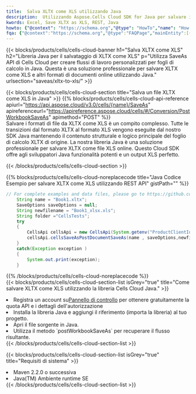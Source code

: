 ```yaml
---
title:  Salva XLTX come XLS utilizzando Java
description:  Utilizzando Aspose.Cells Cloud SDK for Java per salvare il file in formato XLTX come file in formato XLS.
kwords: Excel, Save XLTX as XLS, REST, Java
howto: {"@context": "https://schema.org","@type": "HowTo","name": "How to save XLTX as XLS using the Cells Cloud Java library.","description": "How to save XLTX as XLS using the Cells Cloud Java library.","image": {"@type": "ImageObject"},"url": "/java/saveas/xltx-to-xls/","step": [{ "@type": "HowToStep","name": "How to save XLTX as XLS using the Cells Cloud Java library. step 1", "image": {"@type": "ImageObject",},"url": "/java/saveas/xltx-to-xls/","text": "Register an account at <a href='https://dashboard.aspose.cloud/'>Dashboard</a> to get free API quota & authorization details",},{ "@type": "HowToStep","name": "How to save XLTX as XLS using the Cells Cloud Java library. step 1", "image": {"@type": "ImageObject",},"url": "/java/saveas/xltx-to-xls/","text": "Install Java library and add the reference (import the library) to your project.",},{ "@type": "HowToStep","name": "How to save XLTX as XLS using the Cells Cloud Java library. step 1", "image": {"@type": "ImageObject",},"url": "/java/saveas/xltx-to-xls/","text": "Open the source file in Java.",},{ "@type": "HowToStep","name": "How to save XLTX as XLS using the Cells Cloud Java library. step 1", "image": {"@type": "ImageObject",},"url": "/java/saveas/xltx-to-xls/","text": "Use the `postWorkbookSaveAs` method to retrieve the resulting stream.",}, ],"supply": {"@type": "HowToSupply","name": "document"},"tool": [{"@type": "HowToTool","name": "IntelliJ IDEA, Visual Studio Code, Eclipse"},{"@type": "HowToTool","name": "Aspose Cells"}],"totalTime": "PT6M"}
fqa: {"@context":"https://schema.org","@type":"FAQPage","mainEntity":[{"@type":"Question","name":"Why save file as other formats file in C# using REST API?","acceptedAnswer":{"@type":"Answer","text":"Documents are encoded in many ways, and some files may be incompatible with the software you use. To open and read such files, just save them as appropriate file formats.<br/><ol><li>Install .NET SDK and add the reference (import the library) to your project.</li><li>Open the source file in C# using REST API.</li><li>Call the PostWorkbookSaveAsRequest() method, passing an output filename with required extension.</li><li>Get the result of save as a separate file.</li></ol>"}},{"@type":"Question","name":"What file formats can I save as with your C# library?","acceptedAnswer":{"@type":"Answer","text":"We support a variety of file formats for conversion using .NET library, including XLSX, Excel, xls , PDF, CSV, HTML, Markdown, XML, PNG, JPG, TIFF, Json, TXT and many more."}},{"@type":"Question","name":"What is the maximum allowed file size for conversion using this .NET library?","acceptedAnswer":{"@type":"Answer","text":"There are no file size limits for format conversions using .NET library."}}]}
---
```

{{< blocks/products/cells/cells-cloud-banner h1="Salva XLTX come XLS" h2="Libreria Java per il salvataggio di XLTX come XLS" p="Utilizza SaveAs API di Cells Cloud per creare flussi di lavoro personalizzati per fogli di calcolo in Java. Questa è una soluzione professionale per salvare XLTX come XLS e altri formati di documenti online utilizzando Java." urlsection="saveas/xltx-to-xls/" >}}

{{< blocks/products/cells/cells-cloud-section title="Salva un file XLTX come XLS in Java" >}}
{{% blocks/products/cells/cells-cloud-api-reference apiurl="https://api.aspose.cloud/v3.0/cells/{name}/SaveAs" apireferenceurl="https://apireference.aspose.cloud/cells/#/Conversion/PostWorkbookSaveAs" apimethod="POST" %}}
<br/>
Salvare i formati di file da XLTX come XLS è un compito complesso. Tutte le transizioni dal formato XLTX al formato XLS vengono eseguite dal nostro SDK Java mantenendo il contenuto strutturale e logico principale del foglio di calcolo XLTX di origine. La nostra libreria Java è una soluzione professionale per salvare XLTX come file XLS online. Questo Cloud SDK offre agli sviluppatori Java funzionalità potenti e un output XLS perfetto.

{{< /blocks/products/cells/cells-cloud-section >}}

{{% blocks/products/cells/cells-cloud-noreplacecode title="Java Codice Esempio per salvare XLTX come XLS utilizzando REST API" gistPath="" %}}
  
```java
// For complete examples and data files, please go to https://github.com/aspose-cells-cloud/aspose-cells-cloud-java/
    String name = "Book1.xltx";
    SaveOptions saveOptions = null;
    String newfilename = "Book1_xlsx.xls";
    String folder ="CellsTests";
    try 
    {
        CellsApi cellsApi = new CellsApi(System.getenv("ProductClientId"), System.getenv("ProductClientSecret"));
        cellsApi.cellsSaveAsPostDocumentSaveAs(name , saveOptions,newfilename,false,false,folder,null,null,null,true);                       
    }
    catch(Exception exception )
    {
        System.out.print(exception);
    }
```
  
{{% /blocks/products/cells/cells-cloud-noreplacecode %}}
<br/>
{{< blocks/products/cells/cells-cloud-section-list isGrey="true" title="Come salvare XLTX come XLS utilizzando la libreria Cells Cloud Java." >}}
<li> Registra un account su<a href="https://dashboard.aspose.cloud/">Pannello di controllo</a> per ottenere gratuitamente la quota API e i dettagli dell'autorizzazione</li>
<li>Installa la libreria Java e aggiungi il riferimento (importa la libreria) al tuo progetto.</li>
<li>Apri il file sorgente in Java.</li>
<li>Utilizza il metodo `postWorkbookSaveAs` per recuperare il flusso risultante.</li>
{{< /blocks/products/cells/cells-cloud-section-list >}}

{{< blocks/products/cells/cells-cloud-section-list isGrey="true" title="Requisiti di sistema" >}}
<li>Maven 2.2.0 o successiva</li>
<li>Java(TM) Ambiente runtime SE</li>
{{< /blocks/products/cells/cells-cloud-section-list >}}

